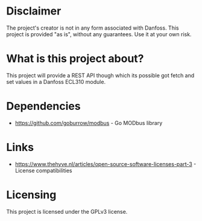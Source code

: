 # Disclaimer
The project's creator is not in any form associated with Danfoss.
This project is provided "as is", without any guarantees. Use it at your own risk.

# What is this project about?
This project will provide a REST API though which its possible got fetch and set values in a Danfoss ECL310 module.

# Dependencies
* https://github.com/goburrow/modbus - Go MODbus library

# Links
* https://www.thehyve.nl/articles/open-source-software-licenses-part-3 - License compatibilities

# Licensing
This project is licensed under the GPLv3 license.
